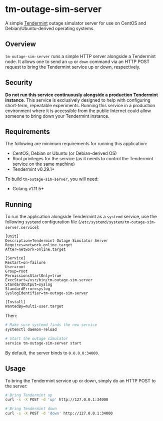 # tm-outage-sim-server

A simple [Tendermint](https://tendermint.com) outage simulator server for use on
CentOS and Debian/Ubuntu-derived operating systems.

## Overview
`tm-outage-sim-server` runs a simple HTTP server alongside a Tendermint node. It
allows one to send an `up` or `down` command via an HTTP POST request to bring
the Tendermint service up or down, respectively.

## Security
**Do not run this service continuously alongside a production Tendermint
instance**. This service is exclusively designed to help with configuring
short-term, repeatable experiments. Running this service in a production
environment where it is accessible from the public Internet could allow someone
to bring down your Tendermint instance.

## Requirements
The following are minimum requirements for running this application:

* CentOS, Debian or Ubuntu (or Debian-derived OS)
* Root privileges for the service (as it needs to control the Tendermint service
  on the same machine)
* Tendermint v0.29.1+

To build `tm-outage-sim-server`, you will need:

* Golang v1.11.5+

## Running
To run the application alongside Tendermint as a `systemd` service, use the
following `systemd` configuration file
(`/etc/systemd/system/tm-outage-sim-server.service`):

```
[Unit]
Description=Tendermint Outage Simulator Server
Requires=network-online.target
After=network-online.target

[Service]
Restart=on-failure
User=root
Group=root
PermissionsStartOnly=true
ExecStart=/usr/bin/tm-outage-sim-server
StandardOutput=syslog
StandardError=syslog
SyslogIdentifier=tm-outage-sim-server

[Install]
WantedBy=multi-user.target
```

Then:

```bash
# Make sure systemd finds the new service
systemctl daemon-reload

# Start the outage simulator
service tm-outage-sim-server start
```

By default, the server binds to `0.0.0.0:34000`.

## Usage
To bring the Tendermint service up or down, simply do an HTTP POST to the
server:

```bash
# Bring Tendermint up
curl -s -X POST -d 'up' http://127.0.0.1:34000

# Bring Tendermint down
curl -s -X POST -d 'down' http://127.0.0.1:34000
```
